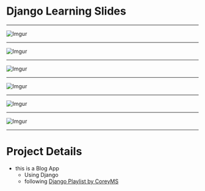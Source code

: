 
# Django Learning Slides
***

![Imgur](https://i.imgur.com/2kywEy5.png)

***

![Imgur](https://i.imgur.com/QOvkCdJ.png)
***
![Imgur](https://i.imgur.com/kr1yO9Q.png)
***
![Imgur](https://i.imgur.com/TbrSY30.png)
***
![Imgur](https://i.imgur.com/cxXvobK.png)
***
![Imgur](https://i.imgur.com/UWHXC5C.jpg) 
***
# Project Details

- this is a Blog App
  - Using Django 
  - following [Django Playlist by CoreyMS](https://www.youtube.com/playlist?list=PL-osiE80TeTtoQCKZ03TU5fNfx2UY6U4p)
